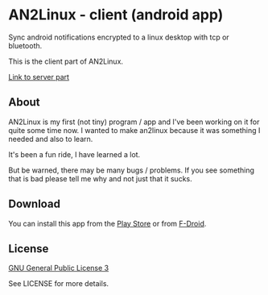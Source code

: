 # AN2Linux - client (android app)
Sync android notifications encrypted to a linux desktop with tcp or bluetooth.

This is the client part of AN2Linux.

[Link to server part](https://github.com/rootkiwi/an2linuxserver/)

## About
AN2Linux is my first (not tiny) program / app and I've been working on it for
quite some time now.
I wanted to make an2linux because it was something I needed and also to learn.

It's been a fun ride, I have learned a lot.

But be warned, there may be many bugs / problems. If you see something
that is bad please tell me why and not just that it sucks.

## Download
You can install this app from the [Play Store](https://play.google.com/store/apps/details?id=kiwi.root.an2linuxclient)
or from [F-Droid](https://f-droid.org/repository/browse/?fdid=kiwi.root.an2linuxclient).

## License
[GNU General Public License 3](https://www.gnu.org/licenses/gpl-3.0.html)

See LICENSE for more details.